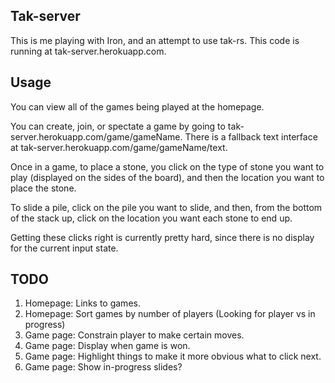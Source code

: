 ## Tak-server

This is me playing with Iron, and an attempt to use tak-rs. This code is
running at tak-server.herokuapp.com.

## Usage

You can view all of the games being played at the homepage.

You can create, join, or spectate a game by going to
tak-server.herokuapp.com/game/gameName. There is a fallback text interface at
tak-server.herokuapp.com/game/gameName/text.

Once in a game, to place a stone, you click on the type of stone you want to
play (displayed on the sides of the board), and then the location you want to
place the stone.

To slide a pile, click on the pile you want to slide, and then, from the bottom
of the stack up, click on the location you want each stone to end up.

Getting these clicks right is currently pretty hard, since there is no display
for the current input state.

## TODO

1. Homepage: Links to games.
2. Homepage: Sort games by number of players (Looking for player vs in progress)
3. Game page: Constrain player to make certain moves.
4. Game page: Display when game is won.
5. Game page: Highlight things to make it more obvious what to click next.
6. Game page: Show in-progress slides?
